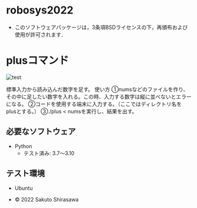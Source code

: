 # robosys2022
* このソフトウェアパッケージは，3条項BSDライセンスの下，再頒布および使用が許可されます．

# plusコマンド
![test](https://github.com/sak057/robosys2022/actions/workflows/test.yml/badge.svg)

標準入力から読み込んだ数字を足す。
使い方
①numsなどのファイルを作り、その中に足したい数字を入れる。この時、入力する数字は縦に並べないとエラーになる。
②コードを使用する端末に入力する。（ここではディレクトリ名をplusとする。）
③./plus < numsを実行し、結果を出す。

## 必要なソフトウェア
* Python
  * テスト済み: 3.7～3.10

## テスト環境
* Ubuntu

* © 2022 Sakuto Shirasawa
